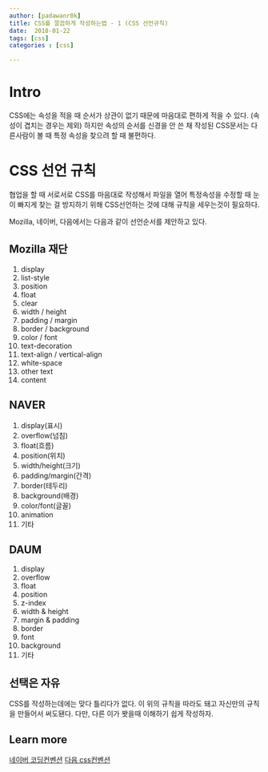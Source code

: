 ```yaml
---
author: [padawanr0k]
title: CSS를 깔끔하게 작성하는법 - 1 (CSS 선언규칙)
date:  2018-01-22
tags: [css]
categories : [css]

---
```



# Intro

CSS에는 속성을 적을 때 순서가 상관이 없기 때문에 마음대로 편하게 적을 수 있다. (속성이 겹치는 경우는 제외)
하지만 속성의 순서를 신경을 안 쓴 채 작성된 CSS문서는 다른사람이 볼 때 특정 속성을 찾으려 할 때 불편하다.

# CSS 선언 규칙
협업을 할 때 서로서로 CSS를 마음대로 작성해서 파일을 열어 특정속성을 수정할 때 눈이 빠지게 찾는 걸 방지하기 위해 CSS선언하는 것에 대해 규칙을 세우는것이 필요하다.

Mozilla, 네이버, 다음에서는 다음과 같이 선언순서를 제안하고 있다.

## Mozilla 재단
1. display
2. list-style
3. position
4. float
5. clear
5. width / height
6. padding / margin
7. border / background
8. color / font
9. text-decoration
10. text-align / vertical-align
11. white-space
12. other text
13. content

## NAVER
1. display(표시)
2. overflow(넘침)
3. float(흐름)
4. position(위치)
5. width/height(크기)
6. padding/margin(간격)
7. border(테두리)
8. background(배경)
9. color/font(글꼴)
10. animation
11. 기타

## DAUM

1. display
2. overflow
3. float
4. position
5. z-index
6. width & height
7. margin & padding
8. border
9. font
10. background
11. 기타

## 선택은 자유
CSS를 작성하는데에는 맞다 틀리다가 없다. 이 위의 규칙을 따라도 돼고 자신만의 규칙을 만들어서 써도됀다. 다만, 다른 이가 봣을때 이해하기 쉽게 작성하자.

##  Learn more
[네이버 코딩컨벤션](http://nuli.nhncorp.com/data/convention/NHN_Coding_Conventions_for_Markup_Languages-v2.75_open.pdf)
[다음 css컨벤션](http://darum.daum.net/convention/css/css_convention)